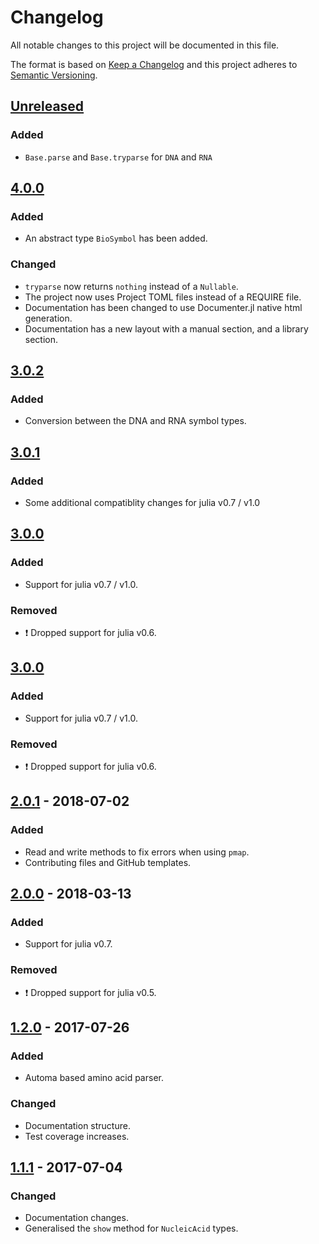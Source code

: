 # Changelog
All notable changes to this project will be documented in this file.

The format is based on [Keep a Changelog](http://keepachangelog.com/en/1.0.0/)
and this project adheres to [Semantic Versioning](http://semver.org/spec/v2.0.0.html).

## [Unreleased]
### Added
- `Base.parse` and `Base.tryparse` for `DNA` and `RNA`

## [4.0.0]
### Added
- An abstract type `BioSymbol` has been added.

### Changed
- `tryparse` now returns `nothing` instead of a `Nullable`.
- The project now uses Project TOML files instead of a REQUIRE file.
- Documentation has been changed to use Documenter.jl native html generation.
- Documentation has a new layout with a manual section, and a library section.

## [3.0.2]
### Added
- Conversion between the DNA and RNA symbol types.

## [3.0.1]
### Added
- Some additional compatiblity changes for julia v0.7 / v1.0

## [3.0.0]
### Added
- Support for julia v0.7 / v1.0. 

### Removed
- :exclamation: Dropped support for julia v0.6.

## [3.0.0]
### Added
- Support for julia v0.7 / v1.0. 

### Removed
- :exclamation: Dropped support for julia v0.6.

## [2.0.1] - 2018-07-02
### Added
- Read and write methods to fix errors when using `pmap`.
- Contributing files and GitHub templates. 

## [2.0.0] - 2018-03-13
### Added
- Support for julia v0.7.

### Removed
- :exclamation: Dropped support for julia v0.5.

## [1.2.0] - 2017-07-26
### Added
- Automa based amino acid parser.

### Changed
- Documentation structure.
- Test coverage increases.

## [1.1.1] - 2017-07-04
### Changed
- Documentation changes.
- Generalised the `show` method for `NucleicAcid` types.


[Unreleased]: https://github.com/BioJulia/BioSymbols.jl/compare/v4.0.0...HEAD
[4.0.0]: https://github.com/BioJulia/BioSymbols.jl/compare/v3.0.2...v4.0.0
[3.0.2]: https://github.com/BioJulia/BioSymbols.jl/compare/v3.0.1...v3.0.2
[3.0.1]: https://github.com/BioJulia/BioSymbols.jl/compare/v3.0.0...v3.0.1
[3.0.0]: https://github.com/BioJulia/BioSymbols.jl/compare/v2.0.1...v3.0.0
[2.0.1]: https://github.com/BioJulia/BioSymbols.jl/compare/v2.0.0...v2.0.1
[2.0.0]: https://github.com/BioJulia/BioSymbols.jl/compare/v1.2.0...v2.0.0
[1.2.0]: https://github.com/BioJulia/BioSymbols.jl/compare/v1.1.1...v1.2.0
[1.1.1]: https://github.com/BioJulia/BioSymbols.jl/compare/v1.1.0...v1.1.1
